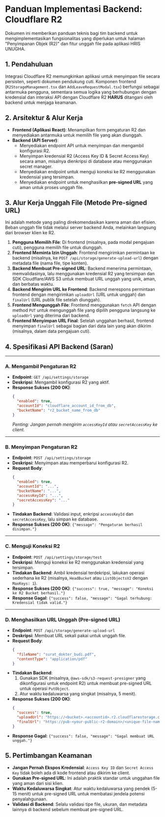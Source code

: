 # Panduan Implementasi Backend: Cloudflare R2

Dokumen ini memberikan panduan teknis bagi tim backend untuk mengimplementasikan fungsionalitas yang diperlukan untuk halaman "Penyimpanan Objek (R2)" dan fitur unggah file pada aplikasi HRIS UNUGHA.

## 1. Pendahuluan

Integrasi Cloudflare R2 memungkinkan aplikasi untuk menyimpan file secara persisten, seperti dokumen pendukung cuti. Komponen frontend (`R2StorageManagement.tsx` dan `AddLeaveRequestModal.tsx`) berfungsi sebagai antarmuka pengguna, sementara semua logika yang berhubungan dengan kredensial dan interaksi API dengan Cloudflare R2 **HARUS** ditangani oleh backend untuk menjaga keamanan.

## 2. Arsitektur & Alur Kerja

-   **Frontend (Aplikasi React)**: Menampilkan form pengaturan R2 dan menyediakan antarmuka untuk memilih file yang akan diunggah.
-   **Backend (API Server)**:
    -   Menyediakan endpoint API untuk menyimpan dan mengambil konfigurasi R2.
    -   Menyimpan kredensial R2 (Access Key ID & Secret Access Key) secara aman, misalnya dienkripsi di database atau menggunakan secret manager.
    -   Menyediakan endpoint untuk menguji koneksi ke R2 menggunakan kredensial yang tersimpan.
    -   Menyediakan endpoint untuk menghasilkan **pre-signed URL** yang aman untuk proses unggah file.

## 3. Alur Kerja Unggah File (Metode Pre-signed URL)

Ini adalah metode yang paling direkomendasikan karena aman dan efisien. Beban unggah file tidak melalui server backend Anda, melainkan langsung dari browser klien ke R2.

1.  **Pengguna Memilih File**: Di frontend (misalnya, pada modal pengajuan cuti), pengguna memilih file untuk diunggah.
2.  **Frontend Meminta Izin Unggah**: Frontend mengirimkan permintaan ke backend (misalnya, ke `POST /api/storage/generate-upload-url`) dengan metadata file (nama file, tipe konten).
3.  **Backend Membuat Pre-signed URL**: Backend menerima permintaan, memvalidasinya, lalu menggunakan kredensial R2 yang tersimpan dan SDK Cloudflare/AWS S3 untuk membuat URL unggah yang unik, aman, dan berbatas waktu.
4.  **Backend Mengirim URL ke Frontend**: Backend merespons permintaan frontend dengan mengirimkan `uploadUrl` (URL untuk unggah) dan `finalUrl` (URL publik file setelah diunggah).
5.  **Frontend Mengunggah File**: Frontend menggunakan `fetch` API dengan method `PUT` untuk mengunggah file yang dipilih pengguna langsung ke `uploadUrl` yang diterima dari backend.
6.  **Frontend Menyimpan URL Final**: Setelah unggahan berhasil, frontend menyimpan `finalUrl` sebagai bagian dari data lain yang akan dikirim (misalnya, dalam data pengajuan cuti).

## 4. Spesifikasi API Backend (Saran)

---

### A. Mengambil Pengaturan R2

-   **Endpoint**: `GET /api/settings/storage`
-   **Deskripsi**: Mengambil konfigurasi R2 yang aktif.
-   **Response Sukses (200 OK)**:
    ```json
    {
      "enabled": true,
      "accountId": "cloudflare_account_id_from_db",
      "bucketName": "r2_bucket_name_from_db"
    }
    ```
    *Penting: Jangan pernah mengirim `accessKeyId` atau `secretAccessKey` ke client.*

---

### B. Menyimpan Pengaturan R2

-   **Endpoint**: `POST /api/settings/storage`
-   **Deskripsi**: Menyimpan atau memperbarui konfigurasi R2.
-   **Request Body**:
    ```json
    {
      "enabled": true,
      "accountId": "...",
      "bucketName": "...",
      "accessKeyId": "...",
      "secretAccessKey": "..."
    }
    ```
-   **Tindakan Backend**: Validasi input, enkripsi `accessKeyId` dan `secretAccessKey`, lalu simpan ke database.
-   **Response Sukses (200 OK)**: `{"message": "Pengaturan berhasil disimpan."}`

---

### C. Menguji Koneksi R2

-   **Endpoint**: `POST /api/settings/storage/test`
-   **Deskripsi**: Menguji koneksi ke R2 menggunakan kredensial yang tersimpan.
-   **Tindakan Backend**: Ambil kredensial terdekripsi, lakukan operasi sederhana ke R2 (misalnya, `HeadBucket` atau `ListObjectsV2` dengan `MaxKeys: 1`).
-   **Response Sukses (200 OK)**: `{"success": true, "message": "Koneksi ke R2 Bucket berhasil."}`
-   **Response Gagal**: `{"success": false, "message": "Gagal terhubung: Kredensial tidak valid."}`

---

### D. Menghasilkan URL Unggah (Pre-signed URL)

-   **Endpoint**: `POST /api/storage/generate-upload-url`
-   **Deskripsi**: Membuat URL sekali pakai untuk unggah file.
-   **Request Body**:
    ```json
    {
      "fileName": "surat_dokter_budi.pdf",
      "contentType": "application/pdf"
    }
    ```
-   **Tindakan Backend**:
    1.  Gunakan SDK (misalnya, `@aws-sdk/s3-request-presigner` yang dikonfigurasi untuk endpoint R2) untuk membuat pre-signed URL untuk operasi `PutObject`.
    2.  Atur waktu kedaluwarsa yang singkat (misalnya, 5 menit).
-   **Response Sukses (200 OK)**:
    ```json
    {
      "success": true,
      "uploadUrl": "https://<bucket>.<accountid>.r2.cloudflarestorage.com/...?X-Amz-Algorithm=...",
      "finalUrl": "https://pub-<your-public-r2-domain>/<unique-file-name>"
    }
    ```
-   **Response Gagal**: `{"success": false, "message": "Gagal membuat URL unggah."}`

## 5. Pertimbangan Keamanan

-   **Jangan Pernah Ekspos Kredensial**: `Access Key ID` dan `Secret Access Key` tidak boleh ada di kode frontend atau dikirim ke client.
-   **Gunakan Pre-signed URL**: Ini adalah praktik standar untuk unggahan file yang aman dari sisi klien.
-   **Waktu Kedaluwarsa Singkat**: Atur waktu kedaluwarsa yang pendek (5-15 menit) untuk pre-signed URL untuk membatasi jendela potensi penyalahgunaan.
-   **Validasi di Backend**: Selalu validasi tipe file, ukuran, dan metadata lainnya di backend sebelum membuat pre-signed URL.
